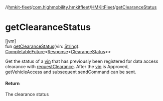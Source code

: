 //[hmkit-fleet](../../../index.md)/[com.highmobility.hmkitfleet](../index.md)/[HMKitFleet](index.md)/[getClearanceStatus](get-clearance-status.md)

# getClearanceStatus

[jvm]\
fun [getClearanceStatus](get-clearance-status.md)(vin: [String](https://kotlinlang.org/api/latest/jvm/stdlib/kotlin/-string/index.html)): [CompletableFuture](https://docs.oracle.com/javase/8/docs/api/java/util/concurrent/CompletableFuture.html)&lt;[Response](../../com.highmobility.hmkitfleet.network/-response/index.md)&lt;[ClearanceStatus](../../com.highmobility.hmkitfleet.model/-clearance-status/index.md)&gt;&gt;

Get the status of a [vin](get-clearance-status.md) that has previously been registered for data access clearance with [requestClearance](request-clearance.md). After the [vin](get-clearance-status.md) is Approved, getVehicleAccess and subsequent sendCommand can be sent.

#### Return

The clearance status
